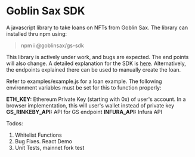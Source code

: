 # Goblin Sax SDK
  
A javascript library to take loans on NFTs from Goblin Sax. The library can installed thru npm using:

 > npm i @goblinsax/gs-sdk

This library is actively under work, and bugs are expected. The end points will also change. A detailed explanation for the SDK is [here](https://equable-song-6a9.notion.site/Goblin-Sax-Integration-Guide-b7e52f7c9f62438692ecf80b8e2ac873#712bfefd31e04938866cc4246eb3659a). Alternatively, the endpoints explained there can be used to manually create the loan.

Refer to examples/example.js for a loan example. The following environment variables must be set for this to function properly:

**ETH_KEY:** Ethereum Private Key (starting with 0x) of user's account. In a browser implementation, this will user's wallet instead of private key
**GS_RINKEBY_API:** API for GS endpoint
**INFURA_API:** Infura API


Todos:
1) Whitelist Functions
2) Bug Fixes. React Demo
3) Unit Tests, mainnet fork test
